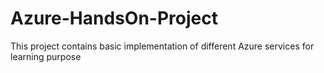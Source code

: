 # Azure-HandsOn-Project
This project contains basic implementation of different Azure services for learning purpose
